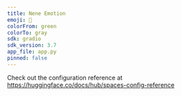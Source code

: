 ```yaml
---
title: Nene Emotion
emoji: 🚀
colorFrom: green
colorTo: gray
sdk: gradio
sdk_version: 3.7
app_file: app.py
pinned: false
---
```


Check out the configuration reference at https://huggingface.co/docs/hub/spaces-config-reference
